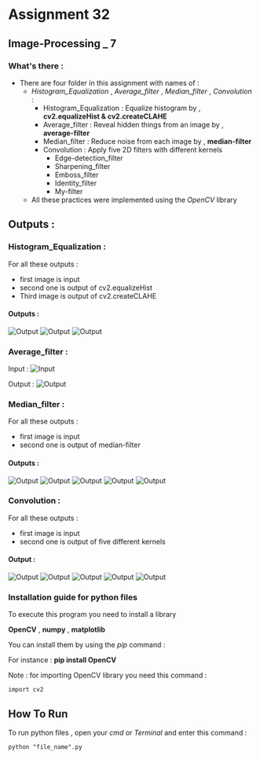 # Assignment 32

## Image-Processing _ 7

### What's there : 

- There are four folder in this assignment with names of :
  - *Histogram_Equalization* , *Average_filter* , *Median_filter* , *Convolution* :
    - Histogram_Equalization : Equalize histogram by , **cv2.equalizeHist & cv2.createCLAHE**
    - Average_filter : Reveal hidden things from an image by , **average-filter**
    - Median_filter : Reduce noise from each image by , **median-filter**
    - Convolution : Apply five 2D filters with different kernels
      - Edge-detection_filter
      - Sharpening_filter
      - Emboss_filter
      - Identity_filter
      - My-filter
  - All these practices were implemented using the *OpenCV* library

## Outputs :

### Histogram_Equalization :

For all these outputs :
  - first image is input
  - second one is output of cv2.equalizeHist
  - Third image is output of cv2.createCLAHE

 #### Outputs : 
 ![Output](Histogram_Equalization/outputs/high_contrast_1)
 ![Output](Histogram_Equalization/outputs/high_contrast_2)
 ![Output](Histogram_Equalization/outputs/high_contrast_3)

### Average_filter : 

Input : ![Input](Average_filter/input/1.tif) 

 Output : ![Output](Average_filter/output/Avg_filter.png)
 
### Median_filter :

For all these outputs :
  - first image is input
  - second one is output of median-filter

 #### Outputs :
 ![Output](Median_filter/outputs/median_1.jpg)
 ![Output](Median_filter/outputs/median_2.jpg)
 ![Output](Median_filter/outputs/median_3.jpg)
 ![Output](Median_filter/outputs/median_4.jpg)
 ![Output](Median_filter/outputs/median_5.jpg)

### Convolution :

For all these outputs :
  - first image is input
  - second one is output of five different kernels

 #### Output :
 ![Output](Convolution/outputs/edge-detecting_filter.jpg)
 ![Output](Convolution/outputs/identity-filter.jpg)
 ![Output](Convolution/outputs/emboss-filter.jpg)
 ![Output](Convolution/outputs/my-filter.jpg)
 ![Output](Convolution/outputs/sharping-filter.jpg)

### Installation guide for python files
To execute this program you need to install a library

**OpenCV**  , **numpy** , **matplotlib**

You can install them by using the *pip* command :

For instance :
**pip install OpenCV**

Note : for importing OpenCV library you need this command :
```
import cv2
```

## How To Run

To run python files , open your *cmd* or *Terminal* and enter this command :
```
python "file_name".py
```
